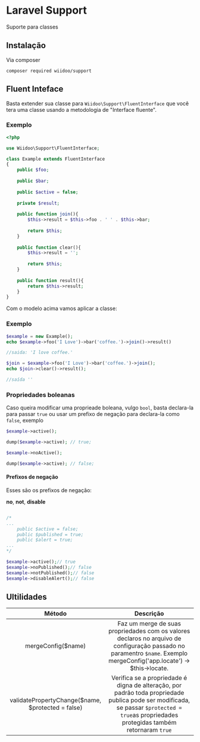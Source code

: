 # Laravel Support
Suporte para classes

## Instalação

Via composer
```shell
composer required wiidoo/support
```


## Fluent Inteface
Basta extender sua classe para `Wiidoo\Support\FluentInterface` que você tera uma classe usando a metodologia de "Interface fluente".
    
### Exemplo
```php
<?php 

use Wiidoo\Support\FluentInterface;

class Example extends FluentInterface
{
    public $foo;
    
    public $bar;
    
    public $active = false;
    
    private $result;
    
    public function join(){
        $this->result = $this->foo . ' ' . $this->bar;
        
        return $this;
    }
    
    public function clear(){
        $this->result = '';
                
        return $this;
    }
    
    public function result(){
        return $this->result;
    }
}
```

Com o modelo acima vamos aplicar a classe:

### Exemplo
```php
$example = new Example();
echo $example->foo('I Love')->bar('coffee.')->join()->result()

//saida: 'I love coffee.'

$join = $example->foo('I Love')->bar('coffee.')->join();
echo $join->clear()->result();

//saída ''
```

### Propriedades boleanas

Caso queira modificar uma proprieade boleana, vulgo `bool`, basta declara-la para passar `true` ou usar um prefixo de negação para declara-la como `false`, exemplo
```php
$example->active();

dump($example->active); // true;

$example->noActive();

dump($example->active); // false;
```

#### Prefixos de negação
Esses são os prefixos de negação:

**no**, **not**, **disable**

```php

/*
...
    public $active = false;
    public $published = true;
    public $alert = true;
...
*/

$example->active();// true
$example->noPublished();// false
$example->notPublished();// false
$example->disableAlert();// false
```

## Ultilidades

|                       Método                      |                                                                                         Descrição                                                                                         |
|:-------------------------------------------------:|:-----------------------------------------------------------------------------------------------------------------------------------------------------------------------------------------:|
|                 mergeConfig($name)                | Faz um merge de suas propriedades com os valores declaros no arquivo de configuração passado no paramentro `$name`. Exemplo mergeConfig('app.locate') -> $this->locate.                   |
| validatePropertyChange($name, $protected = false) | Verifica se a propriedade é digna de alteração, por padrão toda propriedade publica pode ser modificada, se passar `$protected = true`as propriedades protegidas também retornaram `true` |